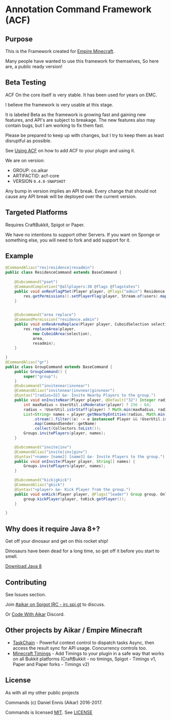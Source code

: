 # Annotation Command Framework (ACF)
## Purpose
This is the Framework created for [Empire Minecraft](https://ref.emc.gs/Aikar?gac=commands.github).

Many people have wanted to use this framework for themselves, So here are, a public ready version!


## Beta Testing
ACF On the core itself is very stable. It has been used for years on EMC.

I believe the framework is very usable at this stage.

It is labeled Beta as the framework is growing fast and gaining new features, and API's are subject to breakage. The new features also may contain bugs, but I am working to fix them fast.

Please be prepared to keep up with changes, but I try to keep them as least disruptful as possible.

See [Using ACF](https://github.com/aikar/commands/wiki/Using-ACF) on how to add ACF to your plugin and using it.

We are on version:
 - GROUP: co.aikar
 - ARTIFACTID: acf-core
 - VERSION `0.4.0-SNAPSHOT`

Any bump in version implies an API break. 
Every change that should not cause any API break will be deployed over the current version.

## Targeted Platforms
Requires CraftBukkit, Spigot or Paper.

We have no intentions to support other Servers. If you want on Sponge or something else, you will need to fork and add support for it.

## Example
```java
@CommandAlias("res|residence|resadmin")
public class ResidenceCommand extends BaseCommand {
    
    @Subcommand("pset")
    @CommandCompletion("@allplayers:30 @flags @flagstates")
    public void onResFlagPSet(Player player, @Flags("admin") Residence res, EmpireUser[] users, String flag, @Values("@flagstates") String state) {
        res.getPermissions().setPlayerFlag(player, Stream.of(users).map(EmpireUser::getName).collect(Collectors.joining(",")), flag, state, resadmin, true);
    }

    
    @Subcommand("area replace")
    @CommandPermission("residence.admin")
    public void onResAreaReplace(Player player, CuboidSelection selection, @Flags("verbose") Residence res, @Default("main") @Single String area) {
        res.replaceArea(player,
            new CuboidArea(selection),
            area,
            resadmin);
    }
    
}
@CommandAlias("gr")
public class GroupCommand extends BaseCommand {
    public GroupCommand() {
        super("group");
    }
    @Subcommand("invitenear|invnear")
    @CommandAlias("invitenear|invnear|ginvnear")
    @Syntax("[radius=32] &e- Invite Nearby Players to the group.")
    public void onInviteNear(Player player, @Default("32") Integer radius) {
        int maxRadius = UserUtil.isModerator(player) ? 256 : 64;
        radius = !UserUtil.isSrStaff(player) ? Math.min(maxRadius, radius) : radius;
        List<String> names = player.getNearbyEntities(radius, Math.min(128, radius), radius)
            .stream().filter((e) -> e instanceof Player && !UserUtil.isVanished((Player) e))
            .map(CommandSender::getName)
            .collect(Collectors.toList());
        Groups.invitePlayers(player, names);
    }

    @Subcommand("invite|inv")
    @CommandAlias("invite|inv|ginv")
    @Syntax("<name> [name2] [name3] &e- Invite Players to the group.")
    public void onInvite(Player player, String[] names) {
        Groups.invitePlayers(player, names);
    }

    @Subcommand("kick|gkick")
    @CommandAlias("gkick")
    @Syntax("<player> &e- Kick Player from the group.")
    public void onKick(Player player, @Flags("leader") Group group, OnlinePlayer toKick) {
        group.kickPlayer(player, toKick.getPlayer());
    }

}
```
## Why does it require Java 8+?
Get off your dinosaur and get on this rocket ship!

Dinosaurs have been dead for a long time, so get off it before you start to smell.

[Download Java 8](http://www.oracle.com/technetwork/java/javase/downloads/jdk8-downloads-2133151.html)

## Contributing
See Issues section. 

Join [#aikar on Spigot IRC - irc.spi.gt](https://aikarchat.emc.gs) to discuss. 

Or [Code With Aikar](https://aikardiscord.emc.gs) Discord.

## Other projects by Aikar / Empire Minecraft
 - [TaskChain](https://taskchain.emc.gs) - Powerful context control to dispatch tasks Async, then access the result sync for API usage. Concurrency controls too.
 - [Minecraft Timings](https://github.com/aikar/commands) - Add Timings to your plugin in a safe way that works on all Bukkit platforms (CraftBukkit - no timings, Spigot - Timings v1, Paper and Paper forks - Timings v2)

## License
As with all my other public projects

Commands (c) Daniel Ennis (Aikar) 2016-2017.

Commands is licensed [MIT](https://tldrlegal.com/license/mit-license). See [LICENSE](LICENSE)


